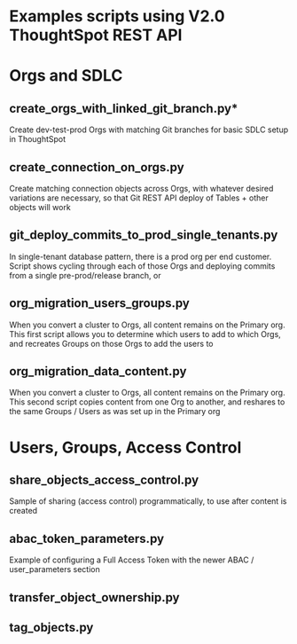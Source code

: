 # Examples scripts using V2.0 ThoughtSpot REST API

# Orgs and SDLC

## create_orgs_with_linked_git_branch.py*
Create dev-test-prod Orgs with matching Git branches for basic SDLC setup in ThoughtSpot

## create_connection_on_orgs.py
Create matching connection objects across Orgs, with whatever desired variations are necessary, so that Git REST API deploy of Tables + other objects will work

## git_deploy_commits_to_prod_single_tenants.py
In single-tenant database pattern, there is a prod org per end customer. Script shows cycling through each of those Orgs and deploying commits from a single pre-prod/release branch, or 

## org_migration_users_groups.py
When you convert a cluster to Orgs, all content remains on the Primary org. This first script allows you to determine which users to add to which Orgs, and recreates Groups on those Orgs to add the users to

## org_migration_data_content.py
When you convert a cluster to Orgs, all content remains on the Primary org. This second script copies content from one Org to another, and reshares to the same Groups / Users as was set up in the Primary org

# Users, Groups, Access Control

## share_objects_access_control.py
Sample of sharing (access control) programmatically, to use after content is created

## abac_token_parameters.py
Example of configuring a Full Access Token with the newer ABAC / user_parameters section

## transfer_object_ownership.py

## tag_objects.py
  
 
